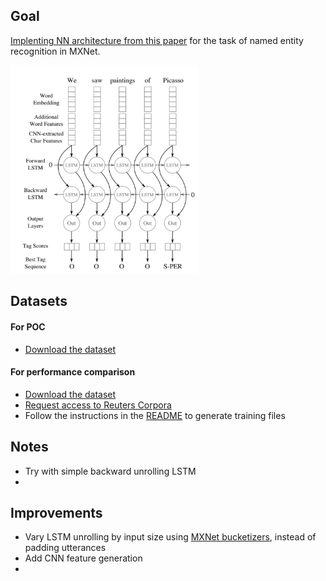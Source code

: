 ## Goal

[Implenting NN architecture from this paper](https://www.aclweb.org/anthology/Q16-1026) for the task of named entity recognition in MXNet.

<img src="./images/architecture.png" alt="Drawing" style="width: 300px;"/>

## Datasets

#### For POC

- [Download the dataset](https://www.kaggle.com/abhinavwalia95/entity-annotated-corpus)

#### For performance comparison

- [Download the dataset](https://www.clips.uantwerpen.be/conll2003/ner.tgz)
- [Request access to Reuters Corpora](http://trec.nist.gov/data/reuters/reuters.html)
- Follow the instructions in the [README](https://www.clips.uantwerpen.be/conll2003/ner/000README) to generate training files

## Notes

- Try with simple backward unrolling LSTM
- 

## Improvements

- Vary LSTM unrolling by input size using [MXNet bucketizers](https://mxnet.incubator.apache.org/how_to/bucketing.html), instead of padding utterances
- Add CNN feature generation
- 





